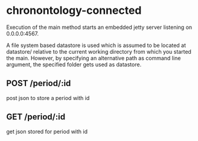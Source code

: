# chronontology-connected

Execution of the main method starts an embedded 
jetty server listening on 0.0.0.0:4567.

A file system based datastore is used which is assumed to 
be located at datastore/ relative to the current working directory from
which you started the main. However, by specifying an alternative path
as command line argument, the specified folder gets used as datastore.

## POST /period/:id 

post json to store a period with id

## GET /period/:id

get json stored for period with id
